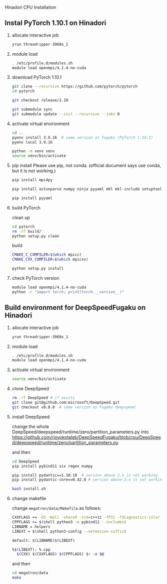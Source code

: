 Hinadori CPU Installation

## Instal PyTorch 1.10.1 on Hinadori

1. allocate interactive job
    ```bash
    yrun threadripper-3960x_1
    ```
2. module load
    ```bash
    . /etc/profile.d/modules.sh
    module load openmpi/4.1.4-no-cuda
    ```
3. download PyTorch 1.10.1
    ```bash
    git clone --recursive https://github.com/pytorch/pytorch
    cd pytorch

    git checkout release/1.10

    git submodule sync
    git submodule update --init --recursive --jobs 0
    ```
4. activate virtual environment
    ```bash
    cd ..
    pyenv install 3.9.16  # same version as Fugaku (PyTorch 1.10.1)
    pyenv local 3.9.16

    python -m venv venv
    source venv/bin/activate
    ```
5. pip install
    Please use pip, not conda. (official document says use conda, but it is not working.)
    ```bash
    pip install mpi4py

    pip install astunparse numpy ninja pyyaml mkl mkl-include setuptools cmake cffi typing_extensions future six requests dataclasses

    pip install pyyaml
    ```
6. build PyTorch

    clean up
    ```bash
    cd pytorch
    rm -rf build/
    python setup.py clean
    ```

    build
    ```bash
    CMAKE_C_COMPILER=$(which mpicc)
    CMAKE_CXX_COMPILER=$(which mpicxx)

    python setup.py install
    ```

7. check PyTorch version
    ```bash
    module load openmpi/4.1.4-no-cuda
    python -c "import torch; print(torch.__version__)"
    ```

## Build environment for DeepSpeedFugaku on Hinadori

1. allocate interactive job
    ```bash
    yrun threadripper-3960x_1
    ```
2. module load
    ```bash
    . /etc/profile.d/modules.sh
    module load openmpi/4.1.4-no-cuda
    ```
3. activate virtual environment
    ```bash
    source venv/bin/activate
    ```
4. clone DeepSpeed
    ```bash
    rm -rf DeepSpeed # if exists
    git clone git@github.com:microsoft/DeepSpeed.git
    git checkout v0.8.0  # same version as Fugaku deepspeed
    ```

5. install DeepSpeed

    change the whole DeepSpeed/deepspeed/runtime/zero/partition_parameters.py into https://github.com/rioyokotalab/DeepSpeedFugaku/blob/cpu/DeepSpeed/deepspeed/runtime/zero/partition_parameters.py

    and then
    ```bash
    cd DeepSpeed
    pip install pybind11 six regex numpy

    pip install pydantic==1.10.10  # version above 2.o is not working
    pip install pydantic-core==0.42.0 # version above 2.x is not working

    bash install.sh
    ```

6. change makefile

    change `megatron/data/Makefile` as follows:
    ```bash
    CXXFLAGS += -O3 -Wall -shared -std=c++11 -fPIC -fdiagnostics-color
    CPPFLAGS += $(shell python3 -m pybind11 --includes)
    LIBNAME = helpers
    LIBEXT = $(shell python3-config --extension-suffix)

    default: $(LIBNAME)$(LIBEXT)

    %$(LIBEXT): %.cpp
      $(CXX) $(CXXFLAGS) $(CPPFLAGS) $< -o $@
    ```

    and then
    ```bash
    cd megatron/data
    make
    ```

